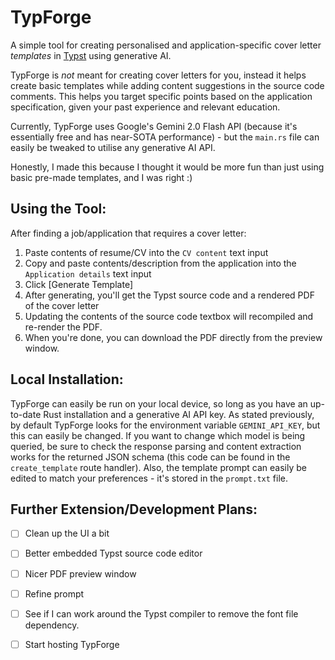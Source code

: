 

# TypForge

A simple tool for creating personalised and application-specific cover letter *templates* in <a href="https://typst.app/">Typst</a> using generative AI.

TypForge is *not* meant for creating cover letters for you, instead it helps create basic templates while adding content suggestions in the source code comments. This helps you target specific points based on the application specification, given your past experience and relevant education.

Currently, TypForge uses Google's Gemini 2.0 Flash API (because it's essentially free and has near-SOTA performance) - but the `main.rs` file can easily be tweaked to utilise any generative AI API.


Honestly, I made this because I thought it would be more fun than just using basic pre-made templates, and I was right :)


## Using the Tool:

After finding a job/application that requires a cover letter:
1. Paste contents of resume/CV into the `CV content` text input
2. Copy and paste contents/description from the application into the `Application details` text input
3. Click \[Generate Template\]
4. After generating, you'll get the Typst source code and a rendered PDF of the cover letter
5. Updating the contents of the source code textbox will recompiled and re-render the PDF.
6. When you're done, you can download the PDF directly from the preview window.



## Local Installation:

TypForge can easily be run on your local device, so long as you have an up-to-date Rust installation and a generative AI API key. As stated previously, by default TypForge looks for the environment variable `GEMINI_API_KEY`, but this can easily be changed.
If you want to change which model is being queried, be sure to check the response parsing and content extraction works for the returned JSON schema (this code can be found in the `create_template` route handler). Also, the template prompt can easily be edited to match your 
preferences - it's stored in the `prompt.txt` file.


## Further Extension/Development Plans:

- [ ] Clean up the UI a bit
- [ ] Better embedded Typst source code editor
- [ ] Nicer PDF preview window
- [ ] Refine prompt
- [ ] See if I can work around the Typst compiler to remove the font file dependency.
- [ ] Start hosting TypForge

